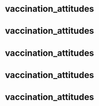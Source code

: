 # vaccination_attitudes
# vaccination_attitudes
# vaccination_attitudes
# vaccination_attitudes
# vaccination_attitudes
